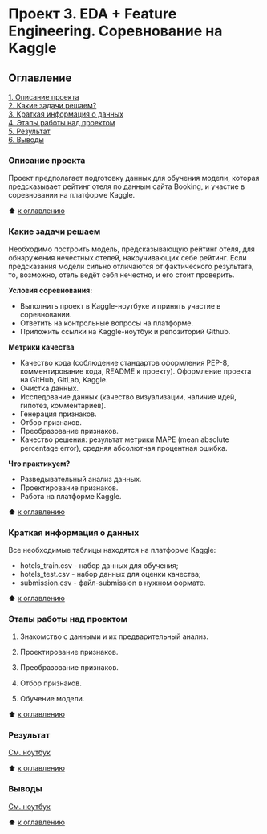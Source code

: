 # Проект 3. EDA + Feature Engineering. Соревнование на Kaggle

## Оглавление
[1. Описание проекта](https://github.com/EleonoraRR/sf_data_science/tree/main/Project_3/README.md#описание-проекта)  
[2. Какие задачи решаем?](https://github.com/EleonoraRR/sf_data_science/tree/main/Project_3/README.md#какие-задачи-решаем)  
[3. Краткая информация о данных](https://github.com/EleonoraRR/sf_data_science/tree/main/Project_3/README.md#краткая-информация-о-данных)  
[4. Этапы работы над проектом](https://github.com/EleonoraRR/sf_data_science/tree/main/Project_3/README.md#этапы-работы-над-проектом)  
[5. Результат](https://github.com/EleonoraRR/sf_data_science/tree/main/Project_3/README.md#результат)  
[6. Выводы](https://github.com/EleonoraRR/sf_data_science/tree/main/Project_3/README.md#выводы)

### Описание проекта
Проект предполагает подготовку данных для обучения модели, которая предсказывает рейтинг отеля по данным сайта Booking, и участие в соревновании на платформе Kaggle.

:arrow_up: [к оглавлению](https://github.com/EleonoraRR/sf_data_science/tree/main/Project_3/README.md#Оглавление)


### Какие задачи решаем
Необходимо построить модель, предсказывающую рейтинг отеля, для обнаружения нечестных отелей, накручивающих себе рейтинг. Если предсказания модели сильно отличаются от фактического результата, то, возможно, отель ведёт себя нечестно, и его стоит проверить.

**Условия соревнования:**
- Выполнить проект в Kaggle-ноутбуке и принять участие в соревновании.
- Ответить на контрольные вопросы на платформе.
- Приложить ссылки на Kaggle-ноутбук и репозиторий Github.


**Метрики качества** 
- Качество кода (соблюдение стандартов оформления PEP-8, комментирование кода, README к проекту). Оформление проекта на GitHub, GitLab, Kaggle.
- Очистка данных.
- Исследование данных (качество визуализации, наличие идей, гипотез, комментариев).
- Генерация признаков.
- Отбор признаков.
- Преобразование признаков.
- Качество решения: результат метрики MAPE (mean absolute percentage error), средняя абсолютная процентная ошибка.



**Что практикуем?**
- Разведывательный анализ данных. 
- Проектирование признаков.
- Работа на платформе Kaggle.

:arrow_up: [к оглавлению](https://github.com/EleonoraRR/sf_data_science/tree/main/Project_3/README.md#Оглавление)

### Краткая информация о данных
Все необходимые таблицы находятся на платформе Kaggle: 
- hotels_train.csv - набор данных для обучения;
- hotels_test.csv - набор данных для оценки качества;
- submission.csv - файл-submission в нужном формате.

:arrow_up: [к оглавлению](https://github.com/EleonoraRR/sf_data_science/tree/main/Project_3/README.md#Оглавление)


### Этапы работы над проектом
1. Знакомство с данными и их предварительный анализ.

2. Проектирование признаков.

3. Преобразование признаков.

4. Отбор признаков.

5. Обучение модели.

:arrow_up: [к оглавлению](https://github.com/EleonoraRR/sf_data_science/tree/main/Project_3/README.md#Оглавление)

### Результат
[См. ноутбук](https://github.com/EleonoraRR/sf_data_science/tree/main/Project_3/Project_3.ipynb#ноутбук) 

:arrow_up: [к оглавлению](https://github.com/EleonoraRR/sf_data_science/tree/main/Project_3/README.md#Оглавление)


### Выводы
[См. ноутбук](https://github.com/EleonoraRR/sf_data_science/tree/main/Project_3/Project_3.ipynb#ноутбук) 
 
:arrow_up: [к оглавлению](https://github.com/EleonoraRR/sf_data_science/tree/main/Project_3/README.md#Оглавление)